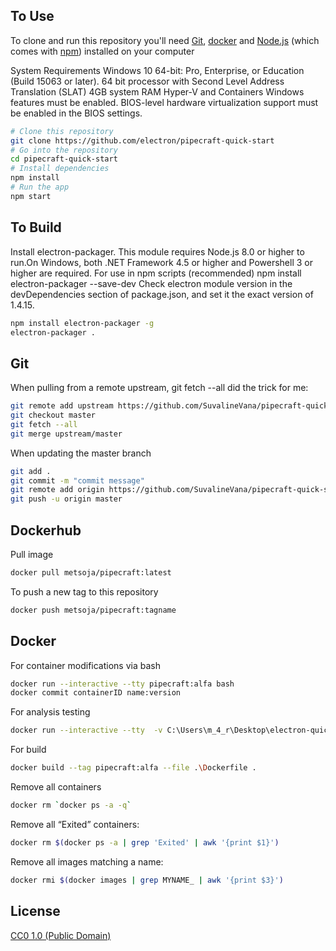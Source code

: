 



## To Use

To clone and run this repository you'll need [Git](https://git-scm.com), [docker](ttps://hub.docker.com/?overlay=onboarding) and [Node.js](https://nodejs.org/en/download/) (which comes with [npm](http://npmjs.com)) installed on your computer

System Requirements
Windows 10 64-bit: Pro, Enterprise, or Education (Build 15063 or later).
64 bit processor with Second Level Address Translation (SLAT)
4GB system RAM
Hyper-V and Containers Windows features must be enabled.
BIOS-level hardware virtualization support must be enabled in the BIOS settings.

```bash
# Clone this repository
git clone https://github.com/electron/pipecraft-quick-start
# Go into the repository
cd pipecraft-quick-start
# Install dependencies
npm install
# Run the app
npm start
```

## To Build
Install electron-packager. This module requires Node.js 8.0 or higher to run.On Windows, both .NET Framework 4.5 or higher and Powershell 3 or higher are required. For use in npm scripts (recommended) npm install electron-packager --save-dev
Check electron module version in the devDependencies section of package.json, and set it the exact version of 1.4.15.

```bash
npm install electron-packager -g
electron-packager .
```

## Git

When pulling from a remote upstream, git fetch --all did the trick for me:

```bash
git remote add upstream https://github.com/SuvalineVana/pipecraft-quick-start
git checkout master
git fetch --all
git merge upstream/master
```

When updating the master branch

```bash
git add .
git commit -m "commit message"
git remote add origin https://github.com/SuvalineVana/pipecraft-quick-start.git
git push -u origin master
```
## Dockerhub

Pull image
```bash
docker pull metsoja/pipecraft:latest
```

To push a new tag to this repository
```bash
docker push metsoja/pipecraft:tagname
```

## Docker

For container modifications via bash
```bash
docker run --interactive --tty pipecraft:alfa bash
docker commit containerID name:version
```

For analysis testing
```bash
docker run --interactive --tty  -v C:\Users\m_4_r\Desktop\electron-quick-start:/destination  pipecraft:alfa bash
```

For build
```bash
docker build --tag pipecraft:alfa --file .\Dockerfile .  
```

Remove all containers
```bash
docker rm `docker ps -a -q`
```

Remove all “Exited” containers:
```bash
docker rm $(docker ps -a | grep 'Exited' | awk '{print $1}')
```

Remove all images matching a name:
```bash
docker rmi $(docker images | grep MYNAME_ | awk '{print $3}')
```


## License

[CC0 1.0 (Public Domain)](LICENSE.md)
